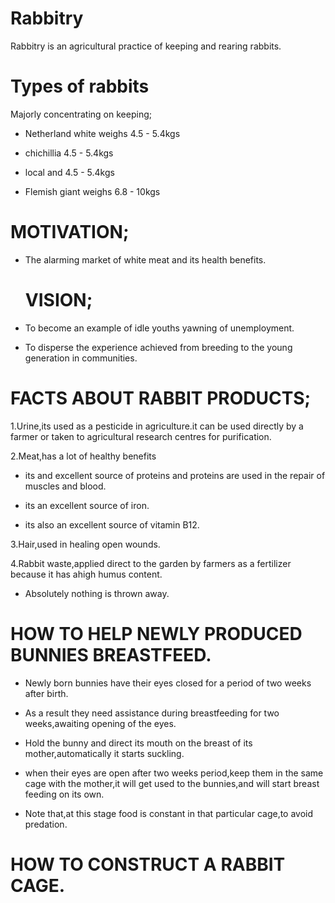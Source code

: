 #  Rabbitry

Rabbitry is an agricultural practice of keeping and rearing rabbits.

# Types of rabbits

Majorly concentrating on keeping;

  - Netherland white weighs 4.5 - 5.4kgs

  - chichillia 4.5 - 5.4kgs

  - local and 4.5 - 5.4kgs

  - Flemish giant weighs 6.8 - 10kgs
 
 # MOTIVATION;

- The alarming market of white meat and its health benefits.

  # VISION;

- To become an example of idle youths yawning of  unemployment.


- To disperse the experience achieved from breeding to the young generation in communities.
 
 # FACTS ABOUT RABBIT PRODUCTS;

1.Urine,its used as a pesticide in agriculture.it can be used directly by a farmer or taken to agricultural research centres for purification.

2.Meat,has a lot of healthy benefits

 - its and excellent source of proteins and proteins are used in the repair of muscles and blood.

 - its an excellent source of iron.

 - its also an excellent source of vitamin B12.

3.Hair,used in healing open wounds.

4.Rabbit waste,applied direct to the garden by farmers as a fertilizer because it has ahigh humus content.
 
  - Absolutely nothing is thrown away.

# HOW TO HELP NEWLY PRODUCED BUNNIES BREASTFEED.

- Newly born bunnies have their eyes closed for a period of two weeks after birth.

- As a result they need assistance during breastfeeding for two weeks,awaiting opening of the eyes.

- Hold the bunny and direct its mouth on the breast of its mother,automatically it starts suckling.

- when their eyes are open after two weeks period,keep them in the same cage with the mother,it will get used to the bunnies,and will start breast feeding on its own.

- Note that,at this stage food is constant in that particular cage,to avoid predation. 
 
 # HOW TO CONSTRUCT A RABBIT CAGE.


